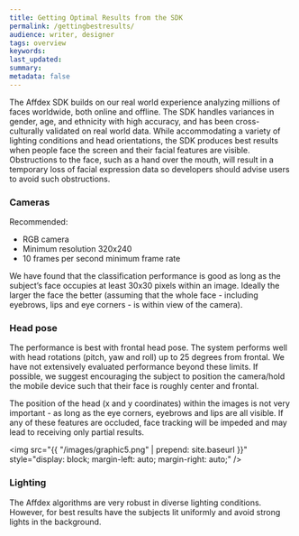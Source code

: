 ```yaml
---
title: Getting Optimal Results from the SDK
permalink: /gettingbestresults/
audience: writer, designer
tags: overview
keywords:
last_updated:
summary:
metadata: false
---  
```



The Affdex SDK builds on our real world experience analyzing millions of faces worldwide, both online and offline. The SDK handles variances in gender, age, and ethnicity with high accuracy, and has been cross-culturally validated on real world data.  While accommodating a variety of lighting conditions and head orientations, the SDK produces best results when people face the screen and their facial features are visible. Obstructions to the face, such as a hand over the mouth, will result in a temporary loss of facial expression data so developers should advise users to avoid such obstructions.

### Cameras

Recommended:

* RGB camera
* Minimum resolution 320x240
* 10 frames per second minimum frame rate

We have found that the classification performance is good as long as the subject’s face occupies at least 30x30 pixels within an image. Ideally the larger the face the better (assuming that the whole face - including eyebrows, lips and eye corners - is within view of the camera).

### Head pose

The performance is best with frontal head pose. The system performs well with head rotations (pitch, yaw and roll) up to 25 degrees from frontal.  We have not extensively evaluated performance beyond these limits.  If possible, we suggest encouraging the subject to position the camera/hold the mobile device such that their face is roughly center and frontal.

The position of the head (x and y coordinates) within the images is not very important - as long as the eye corners, eyebrows and lips are all visible.  If any of these features are occluded, face tracking will be impeded and may lead to receiving only partial results.

  <img src="{{ "/images/graphic5.png" | prepend: site.baseurl }}" style="display: block; margin-left: auto; margin-right: auto;" />

### Lighting

The Affdex algorithms are very robust in diverse lighting conditions. However, for best results have the subjects lit uniformly and avoid strong lights in the background. 

